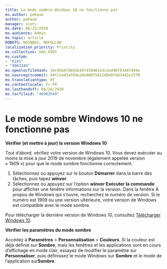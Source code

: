 ```yaml
---
title: Le mode sombre Windows 10 ne fonctionne pas
ms.author: pebaum
author: pebaum
manager: scotv
ms.date: 08/25/2020
ms.audience: Admin
ms.topic: article
ROBOTS: NOINDEX, NOFOLLOW
localization_priority: Priority
ms.collection: Adm_O365
ms.custom:
- "6245"
- "9003346"
ms.openlocfilehash: 10c95b4fd692b44745d481e3cda490f93447449e
ms.sourcegitcommit: d4fc2a03af69e28e96075812d040fdd34d2e23f0
ms.translationtype: HT
ms.contentlocale: fr-FR
ms.lasthandoff: 08/26/2020
ms.locfileid: "46903549"
---
```

# <a name="windows-10-dark-mode-does-not-work"></a>Le mode sombre Windows 10 ne fonctionne pas

**Vérifier (et mettre à jour) la version Windows 10**

Tout d’abord, vérifiez votre version de Windows 10. Vous devez exécuter au moins la mise à jour 2019 de novembre (également appelée version « 1909 ») pour que le mode sombre fonctionne correctement.  

1. Sélectionnez ou appuyez sur le bouton **Démarrer** dans la barre des tâches, puis tapez  **winver**. 
2. Sélectionnez ou appuyez sur l’option **winver Exécuter la commande** pour afficher une fenêtre informations sur la version.
    Dans la fenêtre À propos de Windows qui s’ouvre, recherchez le numéro de version. Si le numéro est 1909 ou une version ultérieure, votre version de Windows est compatible avec le mode sombre.

Pour télécharger la dernière version de Windows 10, consultez [Télécharger Windows 10](https://www.microsoft.com/software-download/windows10).

**Vérifier les paramètres du mode sombre**

Accédez à **Paramètres** > **Personnalisation** > **Couleurs**. Si la couleur est déjà définie sur  **Sombre**, mais les fenêtres et les applications sont en cours d’affichage en mode clair, essayez de modifier le paramètre sur  **Personnaliser**, puis définissez le mode Windows sur **Sombre** et le mode de l’application sur**Sombre**.